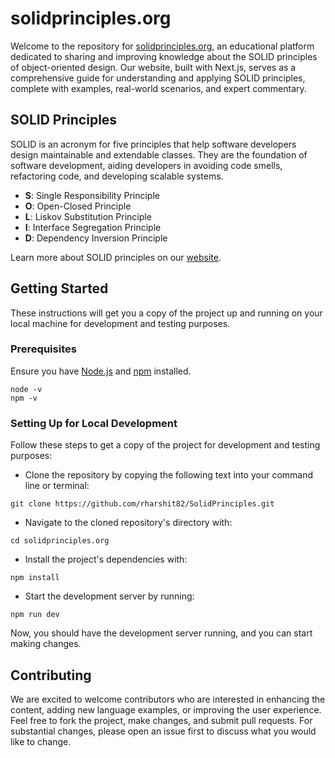 # solidprinciples.org

Welcome to the repository for [solidprinciples.org](https://solidprinciples.org), an educational platform dedicated to sharing and improving knowledge about the SOLID principles of object-oriented design. Our website, built with Next.js, serves as a comprehensive guide for understanding and applying SOLID principles, complete with examples, real-world scenarios, and expert commentary.

## SOLID Principles

SOLID is an acronym for five principles that help software developers design maintainable and extendable classes. They are the foundation of software development, aiding developers in avoiding code smells, refactoring code, and developing scalable systems. 

- **S**: Single Responsibility Principle
- **O**: Open-Closed Principle
- **L**: Liskov Substitution Principle
- **I**: Interface Segregation Principle
- **D**: Dependency Inversion Principle

Learn more about SOLID principles on our [website](https://solidprinciples.org).

## Getting Started

These instructions will get you a copy of the project up and running on your local machine for development and testing purposes.

### Prerequisites

Ensure you have [Node.js](https://nodejs.org) and [npm](https://www.npmjs.com/) installed.

```
node -v
npm -v
```

### Setting Up for Local Development
Follow these steps to get a copy of the project for development and testing purposes:

 - Clone the repository by copying the following text into your command line or terminal:
```
git clone https://github.com/rharshit82/SolidPrinciples.git
```

 - Navigate to the cloned repository's directory with:

```
cd solidprinciples.org
```

 - Install the project's dependencies with:

```
npm install
```

 - Start the development server by running:

```
npm run dev
```

Now, you should have the development server running, and you can start making changes.

## Contributing

We are excited to welcome contributors who are interested in enhancing the content, adding new language examples, or improving the user experience. Feel free to fork the project, make changes, and submit pull requests. For substantial changes, please open an issue first to discuss what you would like to change.